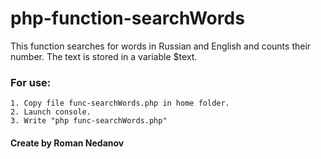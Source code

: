 # php-function-searchWords
This function searches for words in Russian and English and counts their number. The text is stored in a variable $text.

### For use:
    1. Copy file func-searchWords.php in home folder.
    2. Launch console.
    3. Write "php func-searchWords.php"

#### Create by Roman Nedanov
